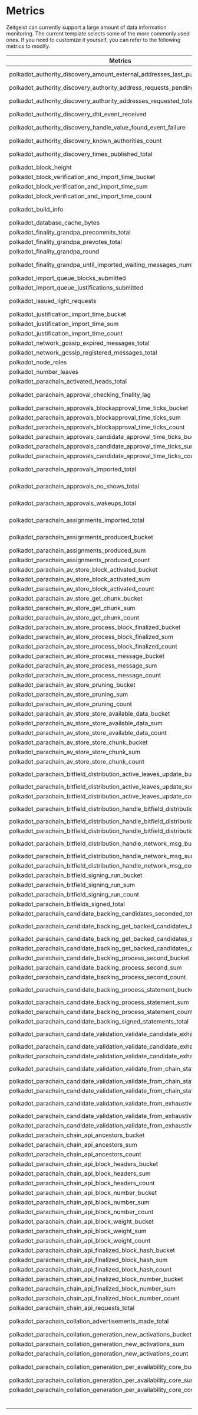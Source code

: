 # Metrics

Zeitgeist can currently support a large amount of data information monitoring. The current template selects some of the more commonly used ones. If you need to customize it yourself, you can refer to the following metrics to modify.

| Metrics                                                      | Info                                                         | Type      | Status |
| ------------------------------------------------------------ | ------------------------------------------------------------ | --------- | ------ |
| polkadot_authority_discovery_amount_external_addresses_last_published | Number of external addresses published when authority discovery last published addresses. | gauge     |        |
| polkadot_authority_discovery_authority_address_requests_pending | Number of pending authority address requests.                | gauge     |        |
| polkadot_authority_discovery_authority_addresses_requested_total | Number of times authority discovery has requested external addresses of a single authority. | counter   |        |
| polkadot_authority_discovery_dht_event_received              | Number of dht events received by authority discovery.        | counter   |        |
| polkadot_authority_discovery_handle_value_found_event_failure | Number of times handling a dht value found event failed.     | counter   |        |
| polkadot_authority_discovery_known_authorities_count         | Number of authorities known by authority discovery.          | gauge     |        |
| polkadot_authority_discovery_times_published_total           | Number of times authority discovery has published external addresses. | counter   |        |
| polkadot_block_height                                        | Block height info of the chain                               | gauge     |        |
| polkadot_block_verification_and_import_time_bucket           | Time taken to verify and import blocks                       | histogram |        |
| polkadot_block_verification_and_import_time_sum              |                                                              |           |        |
| polkadot_block_verification_and_import_time_count            |                                                              |           |        |
| polkadot_build_info                                          | A metric with a constant '1' value labeled by name, version  | gauge     |        |
| polkadot_database_cache_bytes                                | RocksDB cache size in bytes                                  | gauge     |        |
| polkadot_finality_grandpa_precommits_total                   | Total number of GRANDPA precommits cast locally.             | counter   |        |
| polkadot_finality_grandpa_prevotes_total                     | Total number of GRANDPA prevotes cast locally.               | counter   |        |
| polkadot_finality_grandpa_round                              | Highest completed GRANDPA round.                             | gauge     |        |
| polkadot_finality_grandpa_until_imported_waiting_messages_number | Number of finality grandpa messages waiting within the until imported queue. | gauge     |        |
| polkadot_import_queue_blocks_submitted                       | Number of blocks submitted to the import queue.              | counter   |        |
| polkadot_import_queue_justifications_submitted               | Number of justifications submitted to the import queue.      | counter   |        |
| polkadot_issued_light_requests                               | Number of light client requests that our node has issued.    | counter   |        |
| polkadot_justification_import_time_bucket                    | Time taken to import justifications                          | histogram |        |
| polkadot_justification_import_time_sum                       |                                                              |           |        |
| polkadot_justification_import_time_count                     |                                                              |           |        |
| polkadot_network_gossip_expired_messages_total               | Number of expired messages by the gossip service.            | counter   |        |
| polkadot_network_gossip_registered_messages_total            | Number of registered messages by the gossip service.         | counter   |        |
| polkadot_node_roles                                          | The roles the node is running as                             | gauge     |        |
| polkadot_number_leaves                                       | Number of known chain leaves (aka forks)                     | gauge     |        |
| polkadot_parachain_activated_heads_total                     | Number of activated heads.                                   | counter   |        |
| polkadot_parachain_approval_checking_finality_lag            | How far behind the head of the chain the Approval Checking protocol wants to vote | gauge     |        |
| polkadot_parachain_approvals_blockapproval_time_ticks_bucket | Number of ticks (500ms) to approve blocks.                   | histogram |        |
| polkadot_parachain_approvals_blockapproval_time_ticks_sum    |                                                              |           |        |
| polkadot_parachain_approvals_blockapproval_time_ticks_count  |                                                              |           |        |
| polkadot_parachain_approvals_candidate_approval_time_ticks_bucket | Number of ticks (500ms) to approve candidates.               | histogram |        |
| polkadot_parachain_approvals_candidate_approval_time_ticks_sum |                                                              |           |        |
| polkadot_parachain_approvals_candidate_approval_time_ticks_count |                                                              |           |        |
| polkadot_parachain_approvals_imported_total                  | Number of valid approvals imported locally or from other peers. | counter   |        |
| polkadot_parachain_approvals_no_shows_total                  | Number of assignments which became no-shows in the approval voting subsystem | counter   |        |
| polkadot_parachain_approvals_wakeups_total                   | Number of times we woke up to process a candidate in the approval voting subsystem | counter   |        |
| polkadot_parachain_assignments_imported_total                | Number of valid assignments imported locally or from other peers. | counter   |        |
| polkadot_parachain_assignments_produced_bucket               | Assignments and tranches produced by the approval voting subsystem | histogram |        |
| polkadot_parachain_assignments_produced_sum                  |                                                              |           |        |
| polkadot_parachain_assignments_produced_count                |                                                              |           |        |
| polkadot_parachain_av_store_block_activated_bucket           | Time spent within `av_store::process_block_activated`        | histogram |        |
| polkadot_parachain_av_store_block_activated_sum              |                                                              |           |        |
| polkadot_parachain_av_store_block_activated_count            |                                                              |           |        |
| polkadot_parachain_av_store_get_chunk_bucket                 | Time spent fetching requested chunks.                        | histogram |        |
| polkadot_parachain_av_store_get_chunk_sum                    |                                                              |           |        |
| polkadot_parachain_av_store_get_chunk_count                  |                                                              |           |        |
| polkadot_parachain_av_store_process_block_finalized_bucket   | Time spent within `av_store::process_block_finalized`        | histogram |        |
| polkadot_parachain_av_store_process_block_finalized_sum      |                                                              |           |        |
| polkadot_parachain_av_store_process_block_finalized_count    |                                                              |           |        |
| polkadot_parachain_av_store_process_message_bucket           | Time spent within `av_store::process_message`                | histogram |        |
| polkadot_parachain_av_store_process_message_sum              |                                                              |           |        |
| polkadot_parachain_av_store_process_message_count            |                                                              |           |        |
| polkadot_parachain_av_store_pruning_bucket                   | Time spent within `av_store::prune_all`                      | histogram |        |
| polkadot_parachain_av_store_pruning_sum                      |                                                              |           |        |
| polkadot_parachain_av_store_pruning_count                    |                                                              |           |        |
| polkadot_parachain_av_store_store_available_data_bucket      | Time spent within `av_store::store_available_data`           | histogram |        |
| polkadot_parachain_av_store_store_available_data_sum         |                                                              |           |        |
| polkadot_parachain_av_store_store_available_data_count       |                                                              |           |        |
| polkadot_parachain_av_store_store_chunk_bucket               | Time spent within `av_store::store_chunk`                    | histogram |        |
| polkadot_parachain_av_store_store_chunk_sum                  |                                                              |           |        |
| polkadot_parachain_av_store_store_chunk_count                |                                                              |           |        |
| polkadot_parachain_bitfield_distribution_active_leaves_update_bucket | Time spent within `bitfield_distribution::active_leaves_update` | histogram |        |
| polkadot_parachain_bitfield_distribution_active_leaves_update_sum |                                                              |           |        |
| polkadot_parachain_bitfield_distribution_active_leaves_update_count |                                                              |           |        |
| polkadot_parachain_bitfield_distribution_handle_bitfield_distribution_bucket | Time spent within `bitfield_distribution::handle_bitfield_distribution` | histogram |        |
| polkadot_parachain_bitfield_distribution_handle_bitfield_distribution_sum |                                                              |           |        |
| polkadot_parachain_bitfield_distribution_handle_bitfield_distribution_count |                                                              |           |        |
| polkadot_parachain_bitfield_distribution_handle_network_msg_bucket | Time spent within `bitfield_distribution::handle_network_msg` | histogram |        |
| polkadot_parachain_bitfield_distribution_handle_network_msg_sum |                                                              |           |        |
| polkadot_parachain_bitfield_distribution_handle_network_msg_count |                                                              |           |        |
| polkadot_parachain_bitfield_signing_run_bucket               | Time spent within `bitfield_signing::run`                    | histogram |        |
| polkadot_parachain_bitfield_signing_run_sum                  |                                                              |           |        |
| polkadot_parachain_bitfield_signing_run_count                |                                                              |           |        |
| polkadot_parachain_bitfields_signed_total                    | Number of bitfields signed.                                  | counter   |        |
| polkadot_parachain_candidate_backing_candidates_seconded_total | Number of candidates seconded.                               | counter   |        |
| polkadot_parachain_candidate_backing_get_backed_candidates_bucket | Time spent within `candidate_backing::get_backed_candidates` | histogram |        |
| polkadot_parachain_candidate_backing_get_backed_candidates_sum |                                                              |           |        |
| polkadot_parachain_candidate_backing_get_backed_candidates_count |                                                              |           |        |
| polkadot_parachain_candidate_backing_process_second_bucket   | Time spent within `candidate_backing::process_second`        | histogram |        |
| polkadot_parachain_candidate_backing_process_second_sum      |                                                              |           |        |
| polkadot_parachain_candidate_backing_process_second_count    |                                                              |           |        |
| polkadot_parachain_candidate_backing_process_statement_bucket | Time spent within `candidate_backing::process_statement`     | histogram |        |
| polkadot_parachain_candidate_backing_process_statement_sum   |                                                              |           |        |
| polkadot_parachain_candidate_backing_process_statement_count |                                                              |           |        |
| polkadot_parachain_candidate_backing_signed_statements_total | Number of statements signed.                                 | counter   |        |
| polkadot_parachain_candidate_validation_validate_candidate_exhaustive_bucket | Time spent within `candidate_validation::validate_candidate_exhaustive` | histogram |        |
| polkadot_parachain_candidate_validation_validate_candidate_exhaustive_sum |                                                              |           |        |
| polkadot_parachain_candidate_validation_validate_candidate_exhaustive_count |                                                              |           |        |
| polkadot_parachain_candidate_validation_validate_from_chain_state_bucket | Time spent within `candidate_validation::validate_from_chain_state` | histogram |        |
| polkadot_parachain_candidate_validation_validate_from_chain_state_sum |                                                              |           |        |
| polkadot_parachain_candidate_validation_validate_from_chain_state_count |                                                              |           |        |
| polkadot_parachain_candidate_validation_validate_from_exhaustive_bucket | Time spent within `candidate_validation::validate_from_exhaustive` | histogram |        |
| polkadot_parachain_candidate_validation_validate_from_exhaustive_sum |                                                              |           |        |
| polkadot_parachain_candidate_validation_validate_from_exhaustive_count |                                                              |           |        |
| polkadot_parachain_chain_api_ancestors_bucket                | Time spent within `chain_api::ancestors`                     | histogram |        |
| polkadot_parachain_chain_api_ancestors_sum                   |                                                              |           |        |
| polkadot_parachain_chain_api_ancestors_count                 |                                                              |           |        |
| polkadot_parachain_chain_api_block_headers_bucket            | Time spent within `chain_api::block_headers`                 | histogram |        |
| polkadot_parachain_chain_api_block_headers_sum               |                                                              |           |        |
| polkadot_parachain_chain_api_block_headers_count             |                                                              |           |        |
| polkadot_parachain_chain_api_block_number_bucket             | Time spent within `chain_api::block_number`                  | histogram |        |
| polkadot_parachain_chain_api_block_number_sum                |                                                              |           |        |
| polkadot_parachain_chain_api_block_number_count              |                                                              |           |        |
| polkadot_parachain_chain_api_block_weight_bucket             | Time spent within `chain_api::block_weight`                  | histogram |        |
| polkadot_parachain_chain_api_block_weight_sum                |                                                              |           |        |
| polkadot_parachain_chain_api_block_weight_count              |                                                              |           |        |
| polkadot_parachain_chain_api_finalized_block_hash_bucket     | Time spent within `chain_api::finalized_block_hash`          | histogram |        |
| polkadot_parachain_chain_api_finalized_block_hash_sum        |                                                              |           |        |
| polkadot_parachain_chain_api_finalized_block_hash_count      |                                                              |           |        |
| polkadot_parachain_chain_api_finalized_block_number_bucket   | Time spent within `chain_api::finalized_block_number`        | histogram |        |
| polkadot_parachain_chain_api_finalized_block_number_sum      |                                                              |           |        |
| polkadot_parachain_chain_api_finalized_block_number_count    |                                                              |           |        |
| polkadot_parachain_chain_api_requests_total                  | Number of Chain API requests served.                         | counter   |        |
| polkadot_parachain_collation_advertisements_made_total       | A number of collation advertisements sent to validators.     | counter   |        |
| polkadot_parachain_collation_generation_new_activations_bucket | Time spent within fn handle_new_activations                  | histogram |        |
| polkadot_parachain_collation_generation_new_activations_sum  |                                                              |           |        |
| polkadot_parachain_collation_generation_new_activations_count |                                                              |           |        |
| polkadot_parachain_collation_generation_per_availability_core_bucket | Time spent handling a particular availability core for a relay parent in fn `handle_new_activations` | histogram |        |
| polkadot_parachain_collation_generation_per_availability_core_sum |                                                              |           |        |
| polkadot_parachain_collation_generation_per_availability_core_count |                                                              |           |        |
|                                                              |                                                              |           |        |
|                                                              |                                                              |           |        |
|                                                              |                                                              |           |        |
|                                                              |                                                              |           |        |
|                                                              |                                                              |           |        |
|                                                              |                                                              |           |        |





